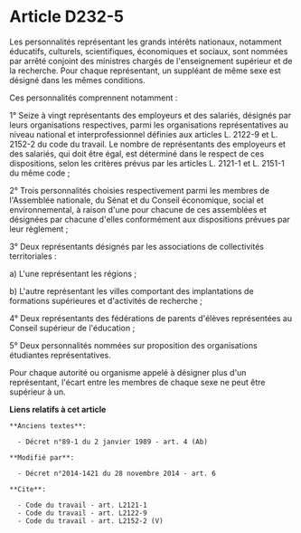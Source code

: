 # Article D232-5

Les personnalités représentant les grands intérêts nationaux, notamment éducatifs, culturels, scientifiques, économiques et
sociaux, sont nommées par arrêté conjoint des ministres chargés de l'enseignement supérieur et de la recherche. Pour chaque
représentant, un suppléant de même sexe est désigné dans les mêmes conditions. 

Ces personnalités comprennent notamment : 

1° Seize à vingt représentants des employeurs et des salariés, désignés par leurs organisations respectives, parmi les
organisations représentatives au niveau national et interprofessionnel définies aux articles L. 2122-9 et L. 2152-2 du code
du travail. Le nombre de représentants des employeurs et des salariés, qui doit être égal, est déterminé dans le respect de
ces dispositions, selon les critères prévus par les articles L. 2121-1 et L. 2151-1 du même code ; 

2° Trois personnalités choisies respectivement parmi les membres de l'Assemblée nationale, du Sénat et du Conseil économique,
social et environnemental, à raison d'une pour chacune de ces assemblées et désignées par chacune d'elles conformément aux
dispositions prévues par leur règlement ; 

3° Deux représentants désignés par les associations de collectivités territoriales : 

a) L'une représentant les régions ; 

b) L'autre représentant les villes comportant des implantations de formations supérieures et d'activités de recherche ; 

4° Deux représentants des fédérations de parents d'élèves représentées au Conseil supérieur de l'éducation ; 

5° Deux personnalités nommées sur proposition des organisations étudiantes représentatives. 

Pour chaque autorité ou organisme appelé à désigner plus d'un représentant, l'écart entre les membres de chaque sexe ne peut
être supérieur à un.

**Liens relatifs à cet article**

	**Anciens textes**:

	  - Décret n°89-1 du 2 janvier 1989 - art. 4 (Ab)

	**Modifié par**:

	  - Décret n°2014-1421 du 28 novembre 2014 - art. 6

	**Cite**:

	  - Code du travail - art. L2121-1
	  - Code du travail - art. L2122-9
	  - Code du travail - art. L2152-2 (V)
